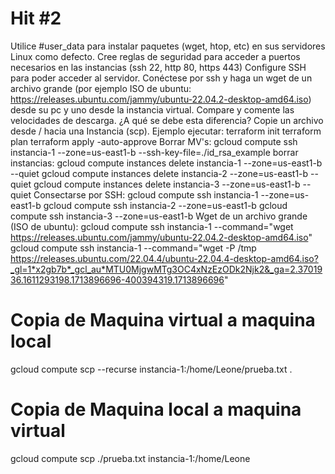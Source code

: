 # Hit #2
Utilice #user_data para instalar paquetes (wget, htop, etc) en sus servidores Linux como defecto.
Cree reglas de seguridad para acceder a puertos necesarios en las instancias (ssh 22, http 80, https 443)
Configure SSH para poder acceder al servidor.
Conéctese por ssh y haga un wget de un archivo grande (por ejemplo ISO de ubuntu: https://releases.ubuntu.com/jammy/ubuntu-22.04.2-desktop-amd64.iso) desde su pc y uno desde la instancia virtual.  Compare y comente las velocidades de descarga. ¿A qué se debe esta diferencia?
Copie un archivo desde / hacia una Instancia (scp).
Ejemplo ejecutar:
terraform init
terraform plan
terraform apply -auto-approve
Borrar MV's:
gcloud compute ssh instancia-1 --zone=us-east1-b --ssh-key-file=./id_rsa_example
borrar instancias:
gcloud compute instances delete instancia-1 --zone=us-east1-b --quiet
gcloud compute instances delete instancia-2 --zone=us-east1-b --quiet
gcloud compute instances delete instancia-3 --zone=us-east1-b --quiet
Consectarse por SSH:
gcloud compute ssh instancia-1 --zone=us-east1-b 
gcloud compute ssh instancia-2 --zone=us-east1-b 
gcloud compute ssh instancia-3 --zone=us-east1-b 
Wget de un archivo grande (ISO de ubuntu):
gcloud compute ssh instancia-1 --command="wget https://releases.ubuntu.com/jammy/ubuntu-22.04.2-desktop-amd64.iso"
gcloud compute ssh instancia-1 --command="wget -P /tmp https://releases.ubuntu.com/22.04.4/ubuntu-22.04.4-desktop-amd64.iso?_gl=1*x2gb7b*_gcl_au*MTU0MjgwMTg3OC4xNzEzODk2Njk2&_ga=2.3701936.1611293198.1713896696-400394319.1713896696"

# Copia de Maquina virtual a maquina local
gcloud compute scp --recurse instancia-1:/home/Leone/prueba.txt .

# Copia de Maquina local a maquina virtual
gcloud compute scp ./prueba.txt instancia-1:/home/Leone
